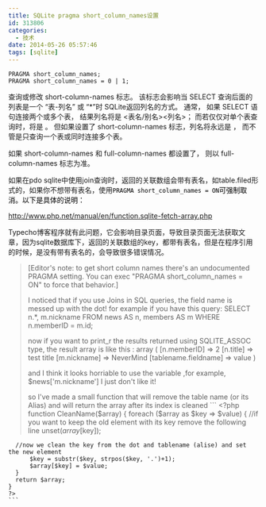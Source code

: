 ```yaml
---
title: SQLite pragma short_column_names设置
id: 313806
categories:
  - 技术
date: 2014-05-26 05:57:46
tags: [sqlite]
---
```


```
PRAGMA short_column_names;
PRAGMA short_column_names = 0 | 1;
```

查询或修改 short-column-names 标志。 该标志会影响当 SELECT 查询后面的列表是一个 “表-列名” 或 “*”时 SQLite返回列名的方式。 通常， 如果 SELECT 语句连接两个或多个表， 结果列名将是 <表名/别名><列名>； 而若仅仅对单个表查询时，将是 。 但如果设置了 short-column-names 标志，列名将永远是 ， 而不管是只查询一个表或同时连接多个表。

如果 short-column-names 和 full-column-names 都设置了， 则以 full-column-names 标志为准。

如果在pdo sqlite中使用join查询时，返回的关联数组会带有表名，如table.filed形式的，如果你不想带有表名，使用<span style="color: #000000;">`PRAGMA short_column_names = ON`可强制取消。以下是具体的说明：</span>

http://www.php.net/manual/en/function.sqlite-fetch-array.php

Typecho博客程序就有此问题，它会影响目录页面，导致目录页面无法获取文章，因为sqlite数据库下，返回的关联数组的key，都带有表名，但是在程序引用的时候，是没有带有表名的，会导致很多错误情况。


> [Editor's note: to get short column names there's an undocumented PRAGMA setting. You can exec "PRAGMA short_column_names = ON" to force that behavior.] 
>
>    I noticed that if you use Joins in SQL queries, the field name is messed up with the dot! 
    for example if you have this query: 
    SELECT n.*, m.nickname FROM news AS n, members AS m WHERE n.memberID = m.id; 
>
>    now if you want to print_r the results returned using SQLITE_ASSOC type, the result array is like this : 
    array 
    ( 
      [n.memberID] => 2 
      [n.title] => test title 
      [m.nickname] => NeverMind 
      [tablename.fieldname] => value 
    ) 
>
>    and I think it looks horriable to use the variable ,for example, $news['m.nickname'] I just don't like it! 
>
>    so I've made a small function that will remove the table name (or its Alias) and will return the array after its index is cleaned 
    ```
    <?php 
    function CleanName($array) 
    { 
      foreach ($array as $key => $value) { 
        //if you want to keep the old element with its key remove the following line 
          unset($array[$key]); 

      //now we clean the key from the dot and tablename (alise) and set the new element 
          $key = substr($key, strpos($key, '.')+1); 
          $array[$key] = $value; 
      } 
      return $array; 
    } 
    ?>
    ```